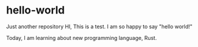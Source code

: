 # hello-world
Just another repository
HI,
This is a test.  I am so happy to say "hello world!"

Today, I am learning about new programming language, Rust.
